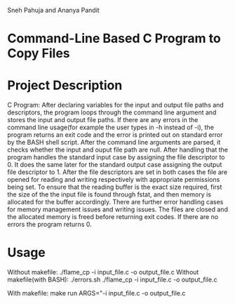 Sneh Pahuja and Ananya Pandit

# Command-Line Based C Program to Copy Files 


# Project Description

C Program:
After declaring variables for the input and output file paths and descriptors, the program loops through the command line argument and stores the input and output file paths. If there are any errors in the command line usage(for example the user types in -h instead of -i), the program returns an exit code and the error is printed out on standard error by the BASH shell script. After the command line arguments are parsed, it checks whether the input and ouput file path are null. After handling that the program handles the standard input case by assigning the file descriptor to 0. It does the same later for the standard output case assigning the output file descriptor to 1. After the file descriptors are set in both cases the file are opened for reading and writing respectively with appropriate permissions being set. To ensure that the reading buffer is the exact size required, first the size of the the input file is found through fstat, and then memory is allocated for the buffer accordingly. There are further error handling cases for memory management issues and writing issues. The files are closed and the allocated memory is freed before returning exit codes. If there are no errors the program returns 0.

# Usage 
Without makefile:  ./flame_cp -i input_file.c -o output_file.c
Without makefile(with BASH): ./errors.sh ./flame_cp -i input_file.c -o output_file.c

With makefile: make run ARGS="-i input_file.c -o output_file.c 
